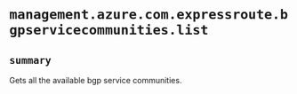 # `management.azure.com.expressroute.bgpservicecommunities.list`

## `summary`
Gets all the available bgp service communities.


